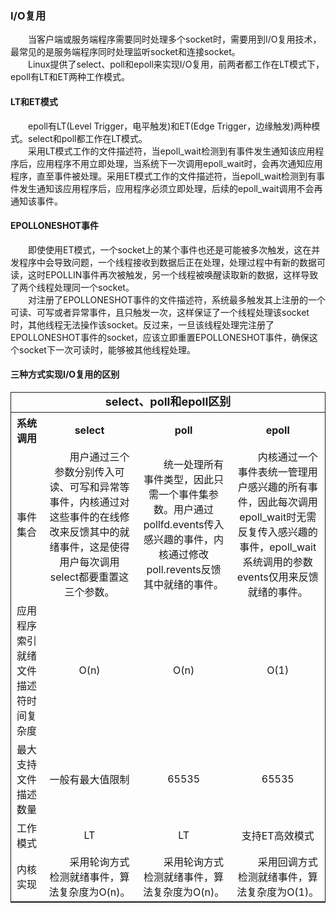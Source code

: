 ### I/O复用

&emsp;&emsp;当客户端或服务端程序需要同时处理多个socket时，需要用到I/O复用技术，最常见的是服务端程序同时处理监听socket和连接socket。  
&emsp;&emsp;Linux提供了select、poll和epoll来实现I/O复用，前两者都工作在LT模式下，epoll有LT和ET两种工作模式。

#### LT和ET模式

&emsp;&emsp;epoll有LT(Level Trigger，电平触发)和ET(Edge Trigger，边缘触发)两种模式。select和poll都工作在LT模式。  
&emsp;&emsp;采用LT模式工作的文件描述符，当epoll_wait检测到有事件发生通知该应用程序后，应用程序不用立即处理，当系统下一次调用epoll_wait时，会再次通知应用程序，直至事件被处理。采用ET模式工作的文件描述符，当epoll_wait检测到有事件发生通知该应用程序后，应用程序必须立即处理，后续的epoll_wait调用不会再通知该事件。


#### EPOLLONESHOT事件

&emsp;&emsp;即使使用ET模式，一个socket上的某个事件也还是可能被多次触发，这在并发程序中会导致问题，一个线程接收到数据后正在处理，处理过程中有新的数据可读，这时EPOLLIN事件再次被触发，另一个线程被唤醒读取新的数据，这样导致了两个线程处理同一个socket。  
&emsp;&emsp;对注册了EPOLLONESHOT事件的文件描述符，系统最多触发其上注册的一个可读、可写或者异常事件，且只触发一次，这样保证了一个线程处理该socket时，其他线程无法操作该socket。反过来，一旦该线程处理完注册了EPOLLONESHOT事件的socket，应该立即重置EPOLLONESHOT事件，确保这个socket下一次可读时，能够被其他线程处理。

#### 三种方式实现I/O复用的区别

<table style="text-align:center;border:1px solid">
    <caption style="margin:0px 0px 5px 0px;font-weight:bold;font-size:18px">select、poll和epoll区别</caption>
    <tr>
        <th style="width:10%">系统调用</th>
        <th style="width:30%">select</th>
        <th style="width:30%">poll</th>
        <th style="width:30%">epoll</th>
    </tr>
    <tr>
        <td>事件集合</td>
        <td>&emsp;&emsp;用户通过三个参数分别传入可读、可写和异常等事件，内核通过对这些事件的在线修改来反馈其中的就绪事件，这是使得用户每次调用select都要重置这三个参数。</td>
        <td>&emsp;&emsp;统一处理所有事件类型，因此只需一个事件集参数。用户通过pollfd.events传入感兴趣的事件，内核通过修改poll.revents反馈其中就绪的事件。</td>
        <td>&emsp;&emsp;内核通过一个事件表统一管理用户感兴趣的所有事件，因此每次调用epoll_wait时无需反复传入感兴趣的事件，epoll_wait系统调用的参数events仅用来反馈就绪的事件。</td>
    </tr>
    <tr>
        <td>应用程序索引就绪文件描述符时间复杂度</td>
        <td>O(n)</td>
        <td>O(n)</td>
        <td>O(1)</td>
    </tr>
    <tr>
        <td>最大支持文件描述数量</td>
        <td>一般有最大值限制</td>
        <td>65535</td>
        <td>65535</td>
    </tr>
    <tr>
        <td>工作模式</td>
        <td>LT</td>
        <td>LT</td>
        <td>支持ET高效模式</td>
    </tr>
    <tr>
        <td>内核实现</td>
        <td>&emsp;&emsp;采用轮询方式检测就绪事件，算法复杂度为O(n)。</td>
        <td>&emsp;&emsp;采用轮询方式检测就绪事件，算法复杂度为O(n)。</td>
        <td>&emsp;&emsp;采用回调方式检测就绪事件，算法复杂度为O(1)。</td>
    </tr>
</table>